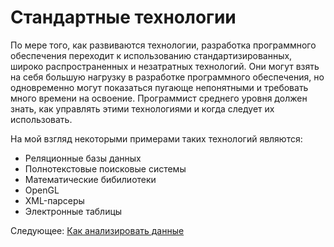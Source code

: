 # Стандартные технологии
 [//]: # (Version:1.0.0)
По мере того, как развиваются технологии, разработка программного обеспечения переходит к использованию стандартизированных, широко распространенных и незатратных технологий. Они могут взять на себя большую нагрузку в разработке программного обеспечения, но одновременно могут показаться пугающе непонятными и требовать много времени на освоение. Программист среднего уровня должен знать, как управлять этими технологиями и когда следует их использовать.

На мой взгляд некоторыми примерами таких технологий являются:

- Реляционные базы данных
- Полнотекстовые поисковые системы
- Математические бибилиотеки
- OpenGL
- XML-парсеры
- Электронные таблицы

Следующее: [Как анализировать данные](11-How-to-analyze-data.md)
